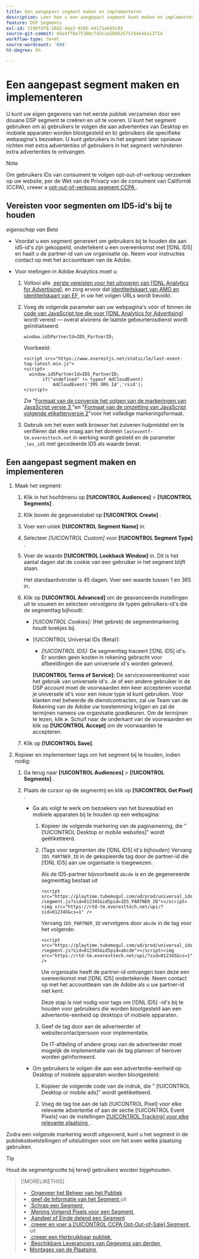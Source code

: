 ```yaml
---
title: Een aangepast segment maken en implementeren
description: Leer hoe u een aangepast segment kunt maken en implementeren om gebruikers te volgen die worden blootgesteld aan advertenties of gebruikers die uw webpagina's bezoeken.
feature: DSP Segments
exl-id: 3190fd78-18d2-4da3-920b-d4171e693c03
source-git-commit: dda4ff8e7538bc742caa50862575cb4e46a1371d
workflow-type: tm+mt
source-wordcount: '694'
ht-degree: 0%

---
```


# Een aangepast segment maken en implementeren

U kunt uw eigen gegevens van het eerste publiek verzamelen door een douane DSP segment te creëren en uit te voeren. U kunt het segment gebruiken om a) gebruikers te volgen die aan advertenties van Desktop en mobiele apparaten worden blootgesteld en b) gebruikers die specifieke webpagina&#39;s bezoeken. U kunt gebruikers in het segment later opnieuw richten met extra advertenties of gebruikers in het segment verhinderen extra advertenties te ontvangen.

>[!NOTE]
>
>Om gebruikers IDs van consument te volgen opt-out-of-verkoop verzoeken op uw website, per de Wet van de Privacy van de consument van Californië (CCPA), creeer a [&#x200B; opt-out-of-verkoop segment CCPA &#x200B;](ccpa-opt-out-segment-create.md).

## Vereisten voor segmenten om ID5-id&#39;s bij te houden

*eigenschap van Beta*

* Voordat u een segment genereert om gebruikers bij te houden die aan id5-id&#39;s zijn gekoppeld, ondertekent u een overeenkomst met [!DNL ID5] en haalt u de partner-id van uw organisatie op. Neem voor instructies contact op met het accountteam van de Adobe.

* Voor metingen in Adobe Analytics moet u:

   1. Voltooi alle [&#x200B; eerste vereisten voor het uitvoeren van  [!DNL Analytics for Advertising]](/help/integrations/analytics/prerequisites.md), en zorg ervoor dat [&#x200B; identiteitskaart van AMO en identiteitskaart van EF &#x200B;](/help/integrations/analytics/ids.md) in uw het volgen URLs wordt bevolkt.

   1. Voeg de volgende parameter aan uw webpagina&#39;s vóór of binnen de [&#x200B; code van JavaScript toe die voor  [!DNL Analytics for Advertising]](/help/integrations/analytics/javascript.md) wordt vereist — overal alvorens de laatste gebeurtenisdienst wordt geïnitialiseerd.

      ```window.id5PartnerId=ID5_PartnerID;```

      Voorbeeld:

      ```
      <script src="https://www.everestjs.net/static/le/last-event-tag-latest.min.js">
      <script>
        window.id5PartnerId=ID5_PartnerID;
             if("undefined" != typeof AdCloudEvent)
                 AdCloudEvent('IMS ORG Id','rsid');
      </script>
      ```

      Zie &quot;[&#x200B; Formaat van de conversie het volgen van de markeringen van JavaScript versie 3 &#x200B;](/help/search-social-commerce/tracking/format-conversion-tag-jsv3.md)&quot;en &quot;[&#x200B; Formaat van de omzetting van JavaScript volgende etikettenversie 2 &#x200B;](/help/search-social-commerce/tracking/format-conversion-tag-jsv2.md)&quot;voor het volledige markeringsformaat.

   1. Gebruik om het even welk browser het zuiveren hulpmiddel om te verifiëren dat elke vraag aan het domein `lasteventf-tm.everesttech.net` in werking wordt gesteld en de parameter `_les_id5` met gecodeerde ID5 als waarde bevat.

## Een aangepast segment maken en implementeren

1. Maak het segment:

   1. Klik in het hoofdmenu op **[!UICONTROL Audiences]** > **[!UICONTROL Segments]** .

   1. Klik boven de gegevenstabel op **[!UICONTROL Create]** .

   1. Voer een uniek **[!UICONTROL Segment Name]** in.

   1. Selecteer *[!UICONTROL Custom]* voor **[!UICONTROL Segment Type]** .

   1. Voer de waarde **[!UICONTROL Lookback Window]** in. Dit is het aantal dagen dat de cookie van een gebruiker in het segment blijft staan.

      Het standaardvenster is 45 dagen. Voer een waarde tussen 1 en 365 in.

   1. Klik op **[!UICONTROL Advanced]** om de geavanceerde instellingen uit te vouwen en selecteer vervolgens de typen gebruikers-id&#39;s die de segmenttag bijhoudt:

      * *[!UICONTROL Cookies]:* (Het gebrek) de segmentmarkering houdt koekjes bij.

      * [!UICONTROL Universal IDs (Beta)]:

         * *[!UICONTROL ID5]:* De segmenttag traceert [!DNL ID5] id&#39;s. Er worden geen kosten in rekening gebracht voor afbeeldingen die aan universele id&#39;s worden geleverd.

        **[!UICONTROL Terms of Service]:** De serviceovereenkomst voor het gebruik van universele id&#39;s. Je of een andere gebruiker in de DSP account moet de voorwaarden één keer accepteren voordat je universele id&#39;s voor een nieuw type id kunt gebruiken. Voor klanten met beheerde de dienstcontracten, zal uw Team van de Rekening van de Adobe uw toestemming krijgen en zal de termijnen namens uw organisatie goedkeuren. Om de termijnen te lezen, klik **>**. Schuif naar de onderkant van de voorwaarden en klik op **[!UICONTROL Accept]** om de voorwaarden te accepteren.

   1. Klik op **[!UICONTROL Save]**.

1. Kopieer en implementeer tags om het segment bij te houden, indien nodig:

   1. Ga terug naar **[!UICONTROL Audiences]** > **[!UICONTROL Segments]** .

   1. Plaats de cursor op de segmentrij en klik op **[!UICONTROL Get Pixel]** .

      * Ga als volgt te werk om bezoekers van het bureaublad en mobiele apparaten bij te houden op een webpagina:

         1. Kopieer de volgende markering van de paginamening, die &quot; [!UICONTROL Desktop or mobile websites]&quot; wordt geëtiketteerd.

         1. (Tags voor segmenten die [!DNL ID5] id&#39;s bijhouden) Vervang `ID5_PARTNER_ID` in de gekopieerde tag door de partner-id die [!DNL ID5] aan uw organisatie is toegewezen.

            Als de ID5-partner bijvoorbeeld `abcde` is en de gegenereerde segmenttag bestaat uit

            ```<script src="https://playtime.tubemogul.com/ud/prod/universal_ids/segment.js?sid=012345&id5pid=ID5_PARTNER_ID"></script><img src="https://rtd-tm.everesttech.net/upi/?sid=012345&cs=1" />```

            Vervang `ID5_PARTNER_ID` vervolgens door `abcde` in de tag voor het volgende:

            ```<script src="https://playtime.tubemogul.com/ud/prod/universal_ids/segment.js?sid=012345&id5pid=abcde"></script><img src="https://rtd-tm.everesttech.net/upi/?sid=012345&cs=1" />```

            Uw organisatie heeft de partner-id ontvangen toen deze een overeenkomst met [!DNL ID5] ondertekende. Neem contact op met het accountteam van de Adobe als u uw partner-id niet kent.

            Deze stap is niet nodig voor tags om [!DNL ID5] -id&#39;s bij te houden voor gebruikers die worden blootgesteld aan een advertentie-eenheid op desktops of mobiele apparaten.

         1. Geef de tag door aan de adverteerder of websitecontactpersoon voor implementatie.

            De IT-afdeling of andere groep van de adverteerder moet mogelijk de implementatie van de tag plannen of hierover worden geïnformeerd.

      * Om gebruikers te volgen die aan een advertentie-eenheid op Desktop of mobiele apparaten worden blootgesteld:

         1. Kopieer de volgende code van de indruk, die &quot; [!UICONTROL Desktop or mobile ads]&quot; wordt geëtiketteerd.

         1. Voeg de tag toe aan de tab [!UICONTROL Pixel] voor elke relevante advertentie of aan de sectie [!UICONTROL Event Pixels] van de instellingen [[!UICONTROL Tracking] voor elke relevante plaatsing &#x200B;](/help/dsp/campaign-management/placements/placement-settings.md#placement-tracking) .

Zodra een volgende markering wordt uitgevoerd, kunt u het segment in de publieksdoelstellingen of uitsluitingen voor om het even welke plaatsing gebruiken.

>[!TIP]
>
>Houd de segmentgrootte bij terwijl gebruikers worden bijgehouden.

>[!MORELIKETHIS]
>
>* [&#x200B; Ongeveer het Beheer van het Publiek &#x200B;](audience-about.md)
>* [&#x200B; geef de Informatie van het Segment &#x200B;](segment-edit.md) uit
>* [&#x200B; Schrap een Segment &#x200B;](segment-delete.md)
>* [&#x200B; Mening Volgend Pixels voor een Segment &#x200B;](segment-view-pixels.md)
>* [&#x200B; Aandeel of Einde delend een Segment &#x200B;](segment-share.md)
>* [&#x200B; creeer en voer a [!UICONTROL CCPA Opt-Out-of-Sale] Segment &#x200B;](ccpa-opt-out-segment-create.md) uit
>* [&#x200B; creeer een Herbruikbaar publiek &#x200B;](reusable-audience-create.md)
>* [&#x200B; Beschikbare Leveranciers van Gegevens van derden &#x200B;](third-party-data-providers.md)
>* [&#x200B; Montages van de Plaatsing &#x200B;](/help/dsp/campaign-management/placements/placement-settings.md)
